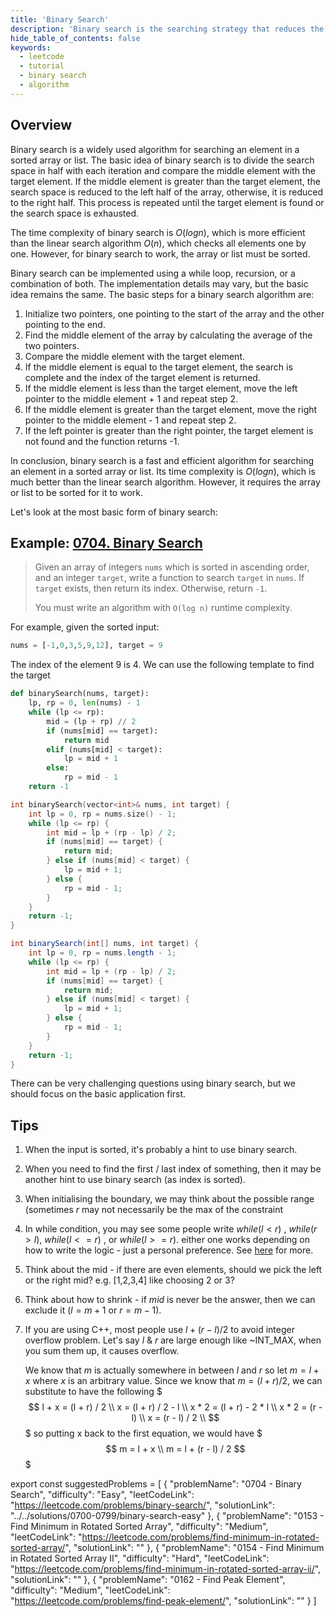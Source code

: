 ```yaml
---
title: 'Binary Search'
description: 'Binary search is the searching strategy that reduces the search space by half every iteration until you have found the target.'
hide_table_of_contents: false
keywords:
  - leetcode
  - tutorial
  - binary search
  - algorithm
---
```


<TutorialAuthors names="@heiheihang, @wingkwong"/>

## Overview

Binary search is a widely used algorithm for searching an element in a sorted array or list. The basic idea of binary search is to divide the search space in half with each iteration and compare the middle element with the target element. If the middle element is greater than the target element, the search space is reduced to the left half of the array, otherwise, it is reduced to the right half. This process is repeated until the target element is found or the search space is exhausted.

The time complexity of binary search is $O(log n)$, which is more efficient than the linear search algorithm $O(n)$, which checks all elements one by one. However, for binary search to work, the array or list must be sorted.

Binary search can be implemented using a while loop, recursion, or a combination of both. The implementation details may vary, but the basic idea remains the same. The basic steps for a binary search algorithm are:

1. Initialize two pointers, one pointing to the start of the array and the other pointing to the end.
2. Find the middle element of the array by calculating the average of the two pointers.
3. Compare the middle element with the target element.
4. If the middle element is equal to the target element, the search is complete and the index of the target element is returned.
5. If the middle element is less than the target element, move the left pointer to the middle element + 1 and repeat step 2.
6. If the middle element is greater than the target element, move the right pointer to the middle element - 1 and repeat step 2.
7. If the left pointer is greater than the right pointer, the target element is not found and the function returns -1.

In conclusion, binary search is a fast and efficient algorithm for searching an element in a sorted array or list. Its time complexity is $O(log n)$, which is much better than the linear search algorithm. However, it requires the array or list to be sorted for it to work.

Let's look at the most basic form of binary search:

## Example: [0704. Binary Search](https://leetcode.com/problems/binary-search/)

> Given an array of integers `nums` which is sorted in ascending order, and an integer `target`, write a function to search `target` in `nums`. If `target` exists, then return its index. Otherwise, return `-1`.
>
> You must write an algorithm with `O(log n)` runtime complexity.

For example, given the sorted input:

```python
nums = [-1,0,3,5,9,12], target = 9
```

The index of the element 9 is 4. We can use the following template to find the target

<Tabs>
<TabItem value="py" label="Python">
<SolutionAuthor name="@heiheihang"/>

```python
def binarySearch(nums, target):
    lp, rp = 0, len(nums) - 1
    while (lp <= rp):
        mid = (lp + rp) // 2
        if (nums[mid] == target):
            return mid
        elif (nums[mid] < target):
            lp = mid + 1
        else:
            rp = mid - 1
    return -1 
```
</TabItem>

<TabItem value="cpp" label="C++">
<SolutionAuthor name="@wingkwong"/>

```cpp
int binarySearch(vector<int>& nums, int target) {
    int lp = 0, rp = nums.size() - 1;
    while (lp <= rp) {
        int mid = lp + (rp - lp) / 2;
        if (nums[mid] == target) {
            return mid;
        } else if (nums[mid] < target) {
            lp = mid + 1;
        } else {
            rp = mid - 1;
        }
    }
    return -1;
}
```
</TabItem>


<TabItem value="java" label="Java">
<SolutionAuthor name="@wingkwong"/>

```java
int binarySearch(int[] nums, int target) {
    int lp = 0, rp = nums.length - 1;
    while (lp <= rp) {
        int mid = lp + (rp - lp) / 2;
        if (nums[mid] == target) {
            return mid;
        } else if (nums[mid] < target) {
            lp = mid + 1;
        } else {
            rp = mid - 1;
        }
    }
    return -1;
}

```
</TabItem>
</Tabs>

There can be very challenging questions using binary search, but we should focus on the basic application first.

## Tips

1. When the input is sorted, it's probably a hint to use binary search.
2. When you need to find the first / last index of something, then it may be another hint to use binary search (as index is sorted).
3. When initialising the boundary, we may think about the possible range (sometimes $r$ may not necessarily be the max of the constraint
4. In while condition, you may see some people write $while (l < r)$ , $while (r > l)$,  $while (l <= r)$ , or $while (l >= r)$.  either one works depending on how to write the logic - just a personal preference. See [here](https://stackoverflow.com/questions/35613574/when-to-use-in-binary-search-condition) for more.
5. Think about the mid - if there are even elements, should we pick the left or the right mid? e.g. [1,2,3,4] like choosing $2$ or $3$?
6. Think about how to shrink - if $mid$ is never be the answer, then we can exclude it ($l = m + 1$ or $r = m - 1$).
7. If you are using C++, most people use $l + (r - l) / 2$ to avoid integer overflow problem. Let's say $l$ & $r$ are large enough like ~INT_MAX, when you sum them up, it causes overflow. 

    We know that $m$ is actually somewhere in between $l$ and $r$ so let $m = l + x$ where $x$ is an arbitrary value. Since we know that $m = (l + r) / 2$, we can substitute to have the following
    $$$
        l + x = (l + r) / 2 \\
        x = (l + r) / 2 - l \\
        x * 2 = (l + r) - 2 * l \\
        x * 2 = (r - l)  \\
        x = (r - l) / 2 \\
    $$$
    so putting x back to the first equation, we would have
    $$$
    m = l + x \\
    m = l + (r - l) / 2
    $$$


export const suggestedProblems = [
  {
    "problemName": "0704 - Binary Search",
    "difficulty": "Easy",
    "leetCodeLink": "https://leetcode.com/problems/binary-search/",
    "solutionLink": "../../solutions/0700-0799/binary-search-easy"
  },
  {
    "problemName": "0153 - Find Minimum in Rotated Sorted Array",
    "difficulty": "Medium",
    "leetCodeLink": "https://leetcode.com/problems/find-minimum-in-rotated-sorted-array/",
    "solutionLink": ""
  },
  {
    "problemName": "0154 - Find Minimum in Rotated Sorted Array II",
    "difficulty": "Hard",
    "leetCodeLink": "https://leetcode.com/problems/find-minimum-in-rotated-sorted-array-ii/",
    "solutionLink": ""
  },
  {
    "problemName": "0162 - Find Peak Element",
    "difficulty": "Medium",
    "leetCodeLink": "https://leetcode.com/problems/find-peak-element/",
    "solutionLink": ""
  }
]

<Table title="Suggested Problems" data={suggestedProblems} />